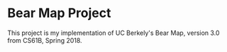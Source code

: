 # Bear Map Project
This project is my implementation of UC Berkely's Bear Map, version 3.0 from CS61B, Spring 2018.
